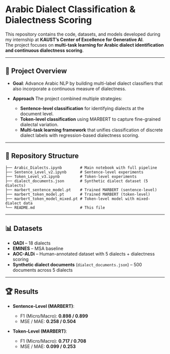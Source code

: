 # Arabic Dialect Classification & Dialectness Scoring

This repository contains the code, datasets, and models developed during my internship at **KAUST’s Center of Excellence for Generative AI**.  
The project focuses on **multi-task learning for Arabic dialect identification and continuous dialectness scoring**.

---

## 📌 Project Overview

- **Goal**: Advance Arabic NLP by building multi-label dialect classifiers that also incorporate a continuous measure of dialectness.  

- **Approach**
The project combined multiple strategies:  
  - **Sentence-level classification** for identifying dialects at the document level.  
  - **Token-level classification** using MARBERT to capture fine-grained dialectal variation.  
  - **Multi-task learning framework** that unifies classification of discrete dialect labels with regression-based dialectness scoring.  


---

## 📂 Repository Structure

```
├── Arabic_Dialects.ipynb        # Main notebook with full pipeline
├── Sentence_Level_v2.ipynb      # Sentence-level experiments
├── Token_Level_v3.ipynb         # Token-level experiments
├── dialect_documents.json       # Synthetic dialect dataset (5 dialects)
├── marbert_sentence_model.pt    # Trained MARBERT (sentence-level)
├── marbert_token_model.pt       # Trained MARBERT (token-level)
├── marbert_token_model_mixed.pt # Token-level model with mixed-dialect data
└── README.md                    # This file
```

---

## 📊 Datasets

- **QADI** – 18 dialects  
- **EMINES** – MSA baseline  
- **AOC-ALDi** – Human-annotated dataset with 5 dialects + dialectness scoring  
- **Synthetic dialect documents** (`dialect_documents.json`) – 500 documents across 5 dialects  

---

## 🏆 Results

- **Sentence-Level (MARBERT)**:  
  - F1 (Micro/Macro): **0.898 / 0.899**  
  - MSE / MAE: **0.258 / 0.504**

- **Token-Level (MARBERT)**:  
  - F1 (Micro/Macro): **0.717 / 0.708**  
  - MSE / MAE: **0.099 / 0.253**



